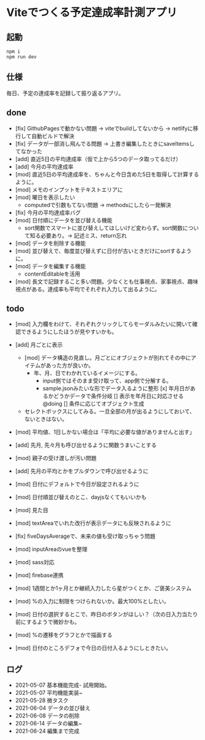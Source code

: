 # Viteでつくる予定達成率計測アプリ

## 起動
```
npm i
npm run dev
```

## 仕様
毎日、予定の達成率を記録して振り返るアプリ。

## done
* [fix] GithubPagesで動かない問題 -> viteでbuildしてないから -> netlifyに移行して自動ビルドで解決
* [fix] データが一部消し飛んでる問題 -> 上書き編集したときにsaveItemsしてなかった
* [add] 直近5日の平均達成率（仮で上から5つのデータ取ってるだけ）
* [add] 今月の平均達成率
* [mod] 直近5日の平均達成率を、ちゃんと今日含めた5日を取得して計算するように。
* [mod] メモのインプットをテキストエリアに
* [mod] 曜日を表示したい
  * computedで引数もてない問題 -> methodsにしたら一発解決
* [fix] 今月の平均達成率バグ
* [mod] 日付順にデータを並び替える機能
  * sort関数でスマートに並び替えしてほしいけど変わらず。sort関数について知る必要あり。-> 記述ミス、return忘れ
* [mod] データを削除する機能
* [mod] 並び替えで、毎度並び替えずに日付が古いときだけにsortするように。
* [mod] データを編集する機能
  * contentEditableを活用
* [mod] 長文で記録すること多い問題。少なくとも仕事視点、家事視点、趣味視点がある。達成率も平均でそれぞれ入力して出るように。

## todo
* [mod] 入力欄をわけて、それぞれクリックしてらモーダルみたいに開いて確認できるようにしたほうが見やすいかも。
* [add] 月ごとに表示
  * [mod] データ構造の見直し。月ごとにオブジェクトが別れてその中にアイテムがあった方が良いか。
    * 年、月、日でわかれているイメージにする。
      * input側ではそのまま受け取って、app側で分解する。
      * sample.jsonみたいな形でデータ入るように整形
        [x] 年月日があるかどうかデータで条件分岐
        [] 表示を年月日に対応させる @doing
        [] 条件に応じてオブジェクト生成
  * セレクトボックスにしてみる。一旦全部の月が出るようにしておいて、ないときはない。

* [mod] 平均値、1日しかない場合は「平均に必要な値がありませんと出す」
* [add] 先月, 先々月も呼び出せるように関数うまいことする
* [mod] 親子の受け渡しが汚い問題
* [add] 先月の平均とかをプルダウンで呼び出せるように
* [mod] 日付にデフォルトで今日が設定されるように
* [mod] 日付順並び替えのとこ、dayjsなくてもいいかも
* [mod] 見た目
* [mod] textAreaでいれた改行が表示データにも反映されるように
* [fix] fiveDaysAverageで、未来の値も受け取っちゃう問題
* [mod] inputAreaのvueを整理
* [mod] sass対応
* [mod] firebase連携
* [mod] 1週間とか1ヶ月とか継続入力したら星がつくとか、ご褒美システム
* [mod] %の入力に制限をつけられないか。最大100%としたい。
* [mod] 日付の選択するとこで、昨日のボタンがほしい？（次の日入力当たり前にするようで微妙かも。
* [mod] %の遷移をグラフとかで描画する
* [mod] 日付のところデフォで今日の日付入るようにしときたい。

## ログ
* 2021-05-07 基本機能完成- 試用開始。
* 2021-05-07 平均機能実装~
* 2021-05-28 微タスク
* 2021-06-04 データの並び替え
* 2021-06-08 データの削除
* 2021-06-14 データの編集~
* 2021-06-24 編集まで完成
